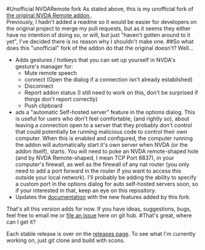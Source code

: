 #Unofficial NVDARemote fork
As stated above, this is my unofficial fork of [the original NVDA Remote addon ](https://github.com/NVDARemote/NVDARemote).  
Previously, I hadn't added a readme so it would be easier for developers on the original project to merge my pull requests, but as it seems they either have no intention of doing so, or will, but just "haven't gotten around to it yet", I've decided there is no reason why I shouldn't make one.
##So what does this "unofficial" fork of the addon do that the original doesn't?
Well...
* Adds gestures / hotkeys that you can set up yourself in NVDA's gesture's manager for:
  * Mute remote speech
  * connect (Open the dialog if a connection isn't already established)
  * Disconnect
  * Report addon status (I still need to work on this, don't be surprised if things don't report correctly)
  * Push clipboard
* ads a "automatic Self-hosted server" feature in the options dialog. This is useful for users who don't feel comfortable, (and rightly so), about leaving a connection open to a server that they probably don't control that could potentially be running malicious code to control their own computer. When this is enabled and configured, the computer running the addon will automatically start it's own server when NVDA (or the addon itself), starts. You will need to poke an NVDA remote-shaped hole (and by NVDA Remote-shaped, I mean TCP Port 6837), in your computer's firewall, as well as the firewall of any nat router (you only need to add a port forward in the router if you want to access this outside your local network). I'll probably be adding the ability to specify a custom port in the options dialog for auto self-hosted servers soon, so if your interested in that, keep an eye on this repository.  
* Updates the [documentation](addon/doc/en/readme.md) with the new features added by this fork.

That's all this version adds for now. If you have ideas, suggestions, bugs, feel free to email me or [file an issue](https://github.com/oliver2213/NVDARemote/issues) here on git hub.
#That's great, where can I get it?

Each stable release is over on the [releases page](https://github.com/oliver2213/NVDARemote/releases). To see what I'm currently working on, just git clone and build with scons.